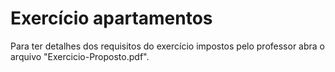 # Exercício apartamentos

Para ter detalhes dos requisitos do exercício impostos pelo professor abra o arquivo "Exercicio-Proposto.pdf".
